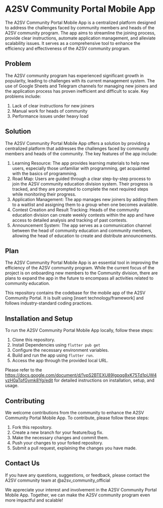 # A2SV Community Portal Mobile App

The A2SV Community Portal Mobile App is a centralized platform designed to address the challenges faced by community members and heads of the A2SV community program. The app aims to streamline the joining process, provide clear instructions, automate application management, and alleviate scalability issues. It serves as a comprehensive tool to enhance the efficiency and effectiveness of the A2SV community program.


## Problem

The A2SV community program has experienced significant growth in popularity, leading to challenges with its current management system. The use of Google Sheets and Telegram channels for managing new joiners and the application process has proven inefficient and difficult to scale. Key problems include:

1. Lack of clear instructions for new joiners
2. Manual work for heads of community
3. Performance issues under heavy load

## Solution

The A2SV Community Portal Mobile App offers a solution by providing a centralized platform that addresses the challenges faced by community members and heads of the community. The key features of the app include:

1. Learning Resource: The app provides learning materials to help new users, especially those unfamiliar with programming, get acquainted with the basics of programming.
2. Road Map: Users are guided through a clear step-by-step process to join the A2SV community education division system. Their progress is tracked, and they are prompted to complete the next required steps while monitoring their progress.
3. Application Management: The app manages new joiners by adding them to a waitlist and assigning them to a group when one becomes available.
4. Contest Creation and Result Tracking: Heads of the community education division can create weekly contests within the app and have access to detailed analysis and tracking of past contests.
5. Announcement System: The app serves as a communication channel between the head of community education and community members, allowing the head of education to create and distribute announcements.

## Plan

The A2SV Community Portal Mobile App is an essential tool in improving the efficiency of the A2SV community program. While the current focus of the project is on onboarding new members to the Community division, there are plans to expand the app in the future to encompass all activities related to community education.

This repository contains the codebase for the mobile app of the A2SV Community Portal. It is built using [insert technology/framework] and follows industry-standard coding practices.

## Installation and Setup

To run the A2SV Community Portal Mobile App locally, follow these steps:

1. Clone this repository.
2. Install Dependencies using `flutter pub get`
3. Configure the necessary environment variables.
4. Build and run the app using `flutter run`.
5. Access the app through the provided local URL.

Please refer to the https://docs.google.com/document/d/1ypS2BTEXU89lgpqg8xK75Td1pUW4yzH0aTpfGymk8Yg/edit for detailed instructions on installation, setup, and usage.

## Contributing

We welcome contributions from the community to enhance the A2SV Community Portal Mobile App. To contribute, please follow these steps:

1. Fork this repository.
2. Create a new branch for your feature/bug fix.
3. Make the necessary changes and commit them.
4. Push your changes to your forked repository.
5. Submit a pull request, explaining the changes you have made.


## Contact Us

If you have any questions, suggestions, or feedback, please contact the A2SV community team at @a2sv_community_official

We appreciate your interest and involvement in the A2SV Community Portal Mobile App. Together, we can make the A2SV community program even more impactful and scalable!
